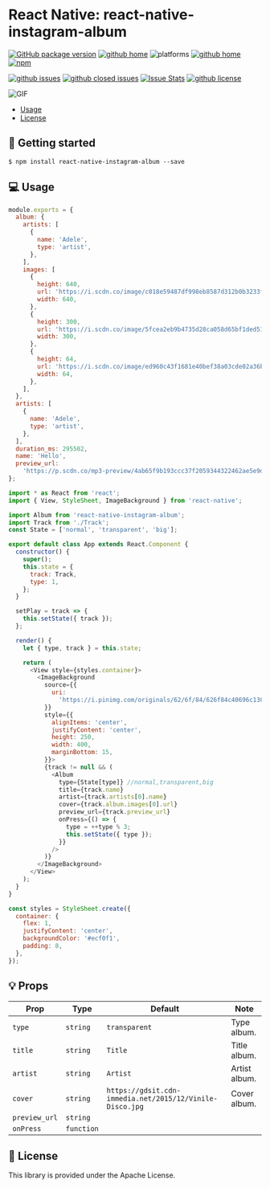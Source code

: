 # React Native: react-native-instagram-album

[![GitHub package version](https://img.shields.io/github/package-json/v/gaetanozappi/react-native-instagram-album.svg?style=flat&colorB=2b7cff)](https://github.com/gaetanozappi/react-native-instagram-album)
[![github home](http://img.shields.io/npm/v/react-native-instagram-album.svg?style=flat)](https://www.npmjs.com/package/react-native-instagram-album)
![platforms](https://img.shields.io/badge/platforms-Android-brightgreen.svg?style=flat&colorB=191A17)
[![github home](https://img.shields.io/badge/gaetanozappi-react--native--instagram--album-blue.svg?style=flat)](https://github.com/gaetanozappi/react-native-instagram-album)
[![npm](https://img.shields.io/npm/dm/react-native-instagram-album.svg?style=flat&colorB=007ec6)](https://www.npmjs.com/package/react-native-instagram-album)

[![github issues](https://img.shields.io/github/issues/gaetanozappi/react-native-instagram-album.svg?style=flat)](https://github.com/gaetanozappi/react-native-instagram-album/issues)
[![github closed issues](https://img.shields.io/github/issues-closed/gaetanozappi/react-native-instagram-album.svg?style=flat&colorB=44cc11)](https://github.com/gaetanozappi/react-native-instagram-album/issues?q=is%3Aissue+is%3Aclosed)
[![Issue Stats](https://img.shields.io/issuestats/i/github/gaetanozappi/react-native-instagram-album.svg?style=flat&colorB=44cc11)](http://github.com/gaetanozappi/react-native-instagram-album/issues)
[![github license](https://img.shields.io/github/license/gaetanozappi/react-native-instagram-album.svg)]()

![GIF](screenshot/react-native-instagram-album.gif)

-   [Usage](#-usage)
-   [License](#-license)

## 📖 Getting started

`$ npm install react-native-instagram-album --save`

## 💻 Usage

```javascript
module.exports = {
  album: {
    artists: [
      {
        name: 'Adele',
        type: 'artist',
      },
    ],
    images: [
      {
        height: 640,
        url: 'https://i.scdn.co/image/c018e59487df998eb8587d312b0b3233fdeff0fc',
        width: 640,
      },
      {
        height: 300,
        url: 'https://i.scdn.co/image/5fcea2eb9b4735d28ca058d65bf1ded516eb46c8',
        width: 300,
      },
      {
        height: 64,
        url: 'https://i.scdn.co/image/ed960c43f1681e40bef38a03cde02a36bd6af791',
        width: 64,
      },
    ],
  },
  artists: [
    {
      name: 'Adele',
      type: 'artist',
    },
  ],
  duration_ms: 295502,
  name: 'Hello',
  preview_url:
    'https://p.scdn.co/mp3-preview/4ab65f9b193ccc37f2059344322462ae5e9dac90',
};
```

```javascript
import * as React from 'react';
import { View, StyleSheet, ImageBackground } from 'react-native';

import Album from 'react-native-instagram-album';
import Track from './Track';
const State = ['normal', 'transparent', 'big'];

export default class App extends React.Component {
  constructor() {
    super();
    this.state = {
      track: Track,
      type: 1,
    };
  }

  setPlay = track => {
    this.setState({ track });
  };

  render() {
    let { type, track } = this.state;

    return (
      <View style={styles.container}>
        <ImageBackground
          source={{
            uri:
              'https://i.pinimg.com/originals/62/6f/84/626f84c40696c1308a77fd8331e12b3e.jpg',
          }}
          style={{
            alignItems: 'center',
            justifyContent: 'center',
            height: 250,
            width: 400,
            marginBottom: 15,
          }}>
          {track != null && (
            <Album
              type={State[type]} //normal,transparent,big
              title={track.name}
              artist={track.artists[0].name}
              cover={track.album.images[0].url}
              preview_url={track.preview_url}
              onPress={() => {
                type = ++type % 3;
                this.setState({ type });
              }}
            />
          )}
        </ImageBackground>
      </View>
    );
  }
}

const styles = StyleSheet.create({
  container: {
    flex: 1,
    justifyContent: 'center',
    backgroundColor: '#ecf0f1',
    padding: 8,
  },
});
```

## 💡 Props

| Prop              | Type       | Default | Note                                                                                                       |
| ----------------- | ---------- | ------- | ---------------------------------------------------------------------------------------------------------- |
| `type`       | `string`   |  `transparent`  | Type album.
| `title`      | `string`   | `Title` | Title album.
| `artist`      | `string`   | `Artist` | Artist album.
| `cover`      | `string`   |  `https://gdsit.cdn-immedia.net/2015/12/Vinile-Disco.jpg` | Cover album.
| `preview_url`      | `string`   |  |
| `onPress`      | `function`   |  |

## 📜 License
This library is provided under the Apache License.
